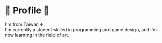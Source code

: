 <h1>      🔧 Profile 🔧</h1>
<p>I'm from Taiwan ✈︎.<br>
I'm currently a student skilled in programming and game design, and I'm now learning in the field of art.</p>


